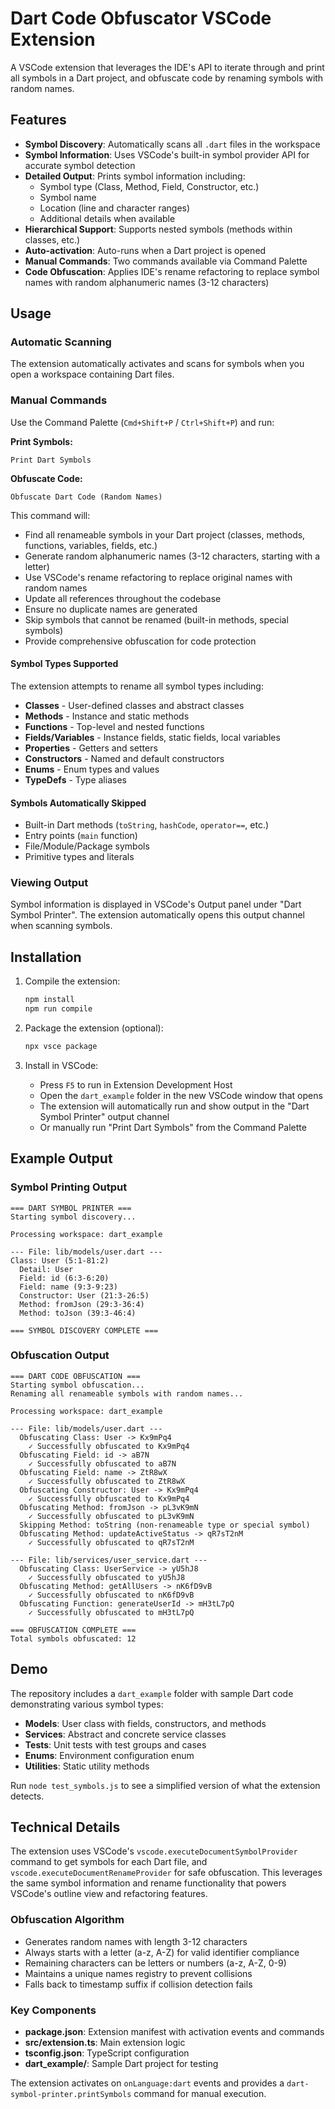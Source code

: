 # Dart Code Obfuscator VSCode Extension

A VSCode extension that leverages the IDE's API to iterate through and print all symbols in a Dart project, and obfuscate code by renaming symbols with random names.

## Features

- **Symbol Discovery**: Automatically scans all `.dart` files in the workspace
- **Symbol Information**: Uses VSCode's built-in symbol provider API for accurate symbol detection
- **Detailed Output**: Prints symbol information including:
  - Symbol type (Class, Method, Field, Constructor, etc.)
  - Symbol name
  - Location (line and character ranges)
  - Additional details when available
- **Hierarchical Support**: Supports nested symbols (methods within classes, etc.)
- **Auto-activation**: Auto-runs when a Dart project is opened
- **Manual Commands**: Two commands available via Command Palette
- **Code Obfuscation**: Applies IDE's rename refactoring to replace symbol names with random alphanumeric names (3-12 characters)

## Usage

### Automatic Scanning
The extension automatically activates and scans for symbols when you open a workspace containing Dart files.

### Manual Commands
Use the Command Palette (`Cmd+Shift+P` / `Ctrl+Shift+P`) and run:

**Print Symbols:**
```
Print Dart Symbols
```

**Obfuscate Code:**
```
Obfuscate Dart Code (Random Names)
```

This command will:
- Find all renameable symbols in your Dart project (classes, methods, functions, variables, fields, etc.)
- Generate random alphanumeric names (3-12 characters, starting with a letter)
- Use VSCode's rename refactoring to replace original names with random names
- Update all references throughout the codebase
- Ensure no duplicate names are generated
- Skip symbols that cannot be renamed (built-in methods, special symbols)
- Provide comprehensive obfuscation for code protection

#### Symbol Types Supported
The extension attempts to rename all symbol types including:
- **Classes** - User-defined classes and abstract classes
- **Methods** - Instance and static methods  
- **Functions** - Top-level and nested functions
- **Fields/Variables** - Instance fields, static fields, local variables
- **Properties** - Getters and setters
- **Constructors** - Named and default constructors
- **Enums** - Enum types and values
- **TypeDefs** - Type aliases

#### Symbols Automatically Skipped
- Built-in Dart methods (`toString`, `hashCode`, `operator==`, etc.)
- Entry points (`main` function)
- File/Module/Package symbols
- Primitive types and literals

### Viewing Output
Symbol information is displayed in VSCode's Output panel under "Dart Symbol Printer". The extension automatically opens this output channel when scanning symbols.

## Installation

1. Compile the extension:
   ```bash
   npm install
   npm run compile
   ```

2. Package the extension (optional):
   ```bash
   npx vsce package
   ```

3. Install in VSCode:
   - Press `F5` to run in Extension Development Host
   - Open the `dart_example` folder in the new VSCode window that opens
   - The extension will automatically run and show output in the "Dart Symbol Printer" output channel
   - Or manually run "Print Dart Symbols" from the Command Palette

## Example Output

### Symbol Printing Output
```
=== DART SYMBOL PRINTER ===
Starting symbol discovery...

Processing workspace: dart_example

--- File: lib/models/user.dart ---
Class: User (5:1-81:2)
  Detail: User
  Field: id (6:3-6:20)
  Field: name (9:3-9:23)
  Constructor: User (21:3-26:5)
  Method: fromJson (29:3-36:4)
  Method: toJson (39:3-46:4)

=== SYMBOL DISCOVERY COMPLETE ===
```

### Obfuscation Output
```
=== DART CODE OBFUSCATION ===
Starting symbol obfuscation...
Renaming all renameable symbols with random names...

Processing workspace: dart_example

--- File: lib/models/user.dart ---
  Obfuscating Class: User -> Kx9mPq4
    ✓ Successfully obfuscated to Kx9mPq4
  Obfuscating Field: id -> aB7N
    ✓ Successfully obfuscated to aB7N
  Obfuscating Field: name -> ZtR8wX
    ✓ Successfully obfuscated to ZtR8wX
  Obfuscating Constructor: User -> Kx9mPq4
    ✓ Successfully obfuscated to Kx9mPq4
  Obfuscating Method: fromJson -> pL3vK9mN
    ✓ Successfully obfuscated to pL3vK9mN
  Skipping Method: toString (non-renameable type or special symbol)
  Obfuscating Method: updateActiveStatus -> qR7sT2nM
    ✓ Successfully obfuscated to qR7sT2nM

--- File: lib/services/user_service.dart ---
  Obfuscating Class: UserService -> yU5hJ8
    ✓ Successfully obfuscated to yU5hJ8
  Obfuscating Method: getAllUsers -> nK6fD9vB
    ✓ Successfully obfuscated to nK6fD9vB
  Obfuscating Function: generateUserId -> mH3tL7pQ
    ✓ Successfully obfuscated to mH3tL7pQ

=== OBFUSCATION COMPLETE ===
Total symbols obfuscated: 12
```

## Demo

The repository includes a `dart_example` folder with sample Dart code demonstrating various symbol types:

- **Models**: User class with fields, constructors, and methods
- **Services**: Abstract and concrete service classes
- **Tests**: Unit tests with test groups and cases
- **Enums**: Environment configuration enum
- **Utilities**: Static utility methods

Run `node test_symbols.js` to see a simplified version of what the extension detects.

## Technical Details

The extension uses VSCode's `vscode.executeDocumentSymbolProvider` command to get symbols for each Dart file, and `vscode.executeDocumentRenameProvider` for safe obfuscation. This leverages the same symbol information and rename functionality that powers VSCode's outline view and refactoring features.

### Obfuscation Algorithm
- Generates random names with length 3-12 characters
- Always starts with a letter (a-z, A-Z) for valid identifier compliance
- Remaining characters can be letters or numbers (a-z, A-Z, 0-9)
- Maintains a unique names registry to prevent collisions
- Falls back to timestamp suffix if collision detection fails

### Key Components

- **package.json**: Extension manifest with activation events and commands
- **src/extension.ts**: Main extension logic
- **tsconfig.json**: TypeScript configuration
- **dart_example/**: Sample Dart project for testing

The extension activates on `onLanguage:dart` events and provides a `dart-symbol-printer.printSymbols` command for manual execution.
